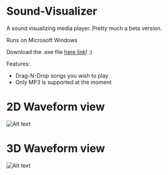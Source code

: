 # Sound-Visualizer
A sound visualizing media player. Pretty much a beta version.

Runs on Microsoft Windows

Download the .exe file [here link](https://github.com/andrewservania/Sound-Visualizer/blob/master/MediaPlayer/bin/Debug/MediaPlayer.exe?raw=true)! :)

Features:
- Drag-N-Drop songs you wish to play
- Only MP3 is supported at the moment

# 2D Waveform view

![Alt text](https://cloud.githubusercontent.com/assets/3042333/7475336/46ecea5c-f347-11e4-9a05-88316b59acf9.png " 2D Wave Form")

# 3D Waveform view
![Alt text](https://cloud.githubusercontent.com/assets/3042333/7475335/46e8ca08-f347-11e4-8741-7e487d42e3f9.png " 3D Wave Form" )

